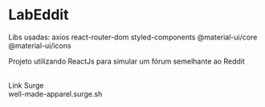 # LabEddit
Libs usadas:
axios
react-router-dom
styled-components
@material-ui/core
@material-ui/icons

<p>Projeto utilizando ReactJs para simular um fórum semelhante ao Reddit</p>
<br/>
Link Surge
<br/>
 well-made-apparel.surge.sh
